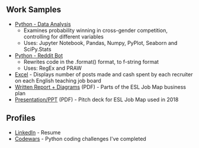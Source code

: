 ## Work Samples
- [Python - Data Analysis ](https://github.com/StevenWilson9/Powerlifting-Strength-Differences-by-Gender/blob/master/Male_Female_Strength_Distributions.ipynb)
  - Examines probability winning in cross-gender competition, controlling for different variables
  - Uses: Jupyter Notebook, Pandas, Numpy, PyPlot, Seaborn and SciPy.Stats
- [Python - Reddit Bot](https://github.com/StevenWilson9/Reddit-Bots)
  - Rewrites code in the .format() format, to f-string format
  - Uses: RegEx and PRAW
- [Excel](English_Job_Boards_and_Recruiters.xlsx) - Displays number of posts
made and cash spent by each recruiter on each English teaching job board
- [Written Report + Diagrams](EJM/ESL_Job_Map_-_Business_Plan_redacted_version.pdf) (PDF) - Parts of the ESL Job Map business plan
- [Presentation/PPT](EJM/2018-EJM-Dollars-Pitch_Deck.pdf) (PDF) - 
Pitch deck for ESL Job Map used in 2018


## Profiles
- [LinkedIn](https://www.linkedin.com/in/stevenwilsonk/) - Resume
- [Codewars](https://www.codewars.com/users/StevenWilson9/completed) -
Python coding challenges I've completed